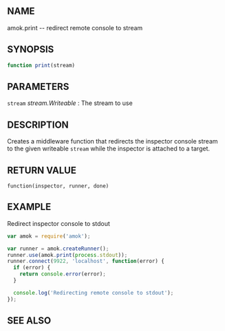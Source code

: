 ## NAME

amok.print -- redirect remote console to stream

## SYNOPSIS

```js
function print(stream)
```

## PARAMETERS
`stream` *stream.Writeable*
:   The stream to use

## DESCRIPTION

Creates a middleware function that redirects the inspector console stream to
the given writeable `stream` while the inspector is attached to a target.

## RETURN VALUE

`function(inspector, runner, done)`

## EXAMPLE
Redirect inspector console to stdout

```js
var amok = require('amok');

var runner = amok.createRunner();
runner.use(amok.print(process.stdout));
runner.connect(9922, 'localhost', function(error) {
  if (error) {
    return console.error(error);
  }

  console.log('Redirecting remote console to stdout');
});
```

## SEE ALSO
